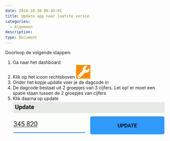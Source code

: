 ```yaml
---
date: 2018-10-30 06:45:01
title: Update app naar laatste versie.
categories:
  - Algemeen
description:
type: Document
---
```

Doorloop de volgende stappen:
  1. Ga naar het dashboard 
  2. Klik op het icoon rechtsboven ![](/images/2018-10-30-09-22-42.png)
  3. Onder het kopje update voer je de dagcode in
  4. De dagcode bestaat uit 2 groepjes van 3 cijfers. Let op! er moet een spatie staan tussen de 2 groepjes van cijfers
  5. Klik daarna op update
  ![](/images/2018-10-30-09-11-03.png)




